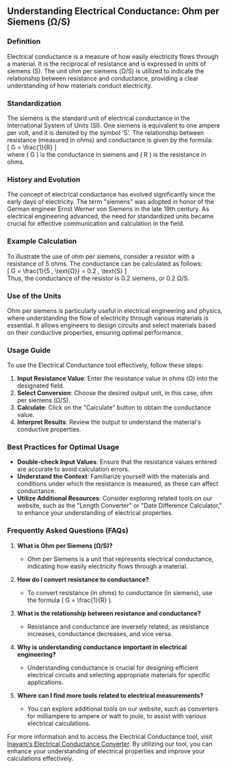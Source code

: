 ## Understanding Electrical Conductance: Ohm per Siemens (Ω/S)

### Definition
Electrical conductance is a measure of how easily electricity flows through a material. It is the reciprocal of resistance and is expressed in units of siemens (S). The unit ohm per siemens (Ω/S) is utilized to indicate the relationship between resistance and conductance, providing a clear understanding of how materials conduct electricity.

### Standardization
The siemens is the standard unit of electrical conductance in the International System of Units (SI). One siemens is equivalent to one ampere per volt, and it is denoted by the symbol 'S'. The relationship between resistance (measured in ohms) and conductance is given by the formula:  
\[ G = \frac{1}{R} \]  
where \( G \) is the conductance in siemens and \( R \) is the resistance in ohms.

### History and Evolution
The concept of electrical conductance has evolved significantly since the early days of electricity. The term "siemens" was adopted in honor of the German engineer Ernst Werner von Siemens in the late 19th century. As electrical engineering advanced, the need for standardized units became crucial for effective communication and calculation in the field.

### Example Calculation
To illustrate the use of ohm per siemens, consider a resistor with a resistance of 5 ohms. The conductance can be calculated as follows:  
\[ G = \frac{1}{5 \, \text{Ω}} = 0.2 \, \text{S} \]  
Thus, the conductance of the resistor is 0.2 siemens, or 0.2 Ω/S.

### Use of the Units
Ohm per siemens is particularly useful in electrical engineering and physics, where understanding the flow of electricity through various materials is essential. It allows engineers to design circuits and select materials based on their conductive properties, ensuring optimal performance.

### Usage Guide
To use the Electrical Conductance tool effectively, follow these steps:
1. **Input Resistance Value**: Enter the resistance value in ohms (Ω) into the designated field.
2. **Select Conversion**: Choose the desired output unit, in this case, ohm per siemens (Ω/S).
3. **Calculate**: Click on the "Calculate" button to obtain the conductance value.
4. **Interpret Results**: Review the output to understand the material's conductive properties.

### Best Practices for Optimal Usage
- **Double-check Input Values**: Ensure that the resistance values entered are accurate to avoid calculation errors.
- **Understand the Context**: Familiarize yourself with the materials and conditions under which the resistance is measured, as these can affect conductance.
- **Utilize Additional Resources**: Consider exploring related tools on our website, such as the "Length Converter" or "Date Difference Calculator," to enhance your understanding of electrical properties.

### Frequently Asked Questions (FAQs)

1. **What is Ohm per Siemens (Ω/S)?**
   - Ohm per Siemens is a unit that represents electrical conductance, indicating how easily electricity flows through a material.

2. **How do I convert resistance to conductance?**
   - To convert resistance (in ohms) to conductance (in siemens), use the formula \( G = \frac{1}{R} \).

3. **What is the relationship between resistance and conductance?**
   - Resistance and conductance are inversely related; as resistance increases, conductance decreases, and vice versa.

4. **Why is understanding conductance important in electrical engineering?**
   - Understanding conductance is crucial for designing efficient electrical circuits and selecting appropriate materials for specific applications.

5. **Where can I find more tools related to electrical measurements?**
   - You can explore additional tools on our website, such as converters for milliampere to ampere or watt to joule, to assist with various electrical calculations.

For more information and to access the Electrical Conductance tool, visit [Inayam's Electrical Conductance Converter](https://www.inayam.co/unit-converter/electrical_conductance). By utilizing our tool, you can enhance your understanding of electrical properties and improve your calculations effectively.